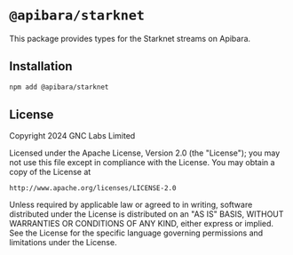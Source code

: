 # `@apibara/starknet`

This package provides types for the Starknet streams on Apibara.

## Installation

```bash
npm add @apibara/starknet
```

## License

Copyright 2024 GNC Labs Limited

Licensed under the Apache License, Version 2.0 (the "License");
you may not use this file except in compliance with the License.
You may obtain a copy of the License at

    http://www.apache.org/licenses/LICENSE-2.0

Unless required by applicable law or agreed to in writing, software
distributed under the License is distributed on an "AS IS" BASIS,
WITHOUT WARRANTIES OR CONDITIONS OF ANY KIND, either express or implied.
See the License for the specific language governing permissions and
limitations under the License.
